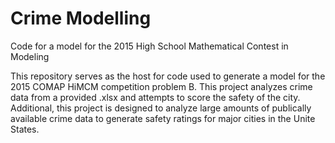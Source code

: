 # Crime Modelling
Code for a model for the 2015 High School Mathematical Contest in Modeling

This repository serves as the host for code used to generate a model for the 2015 COMAP HiMCM competition problem B. This project analyzes crime data from a provided .xlsx and attempts to score the safety of the city. Additional, this project is designed to analyze large amounts of publically available crime data to generate safety ratings for major cities in the Unite States.
